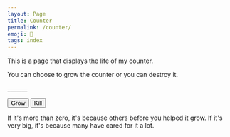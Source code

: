 ```yaml
---
layout: Page
title: Counter
permalink: /counter/
emoji: 🍃
tags: index
---
```


This is a page that displays the life of my counter.

You can choose to grow the counter or you can destroy it.

<div id="counter">_______</div>

<button id="grow">Grow</button>
<button id="kill">Kill</button>

If it's more than zero, it's because others before you helped it grow. If it's very big, it's because many have cared for it a lot.

<script async src="/assets/js/counter.js"></script>
